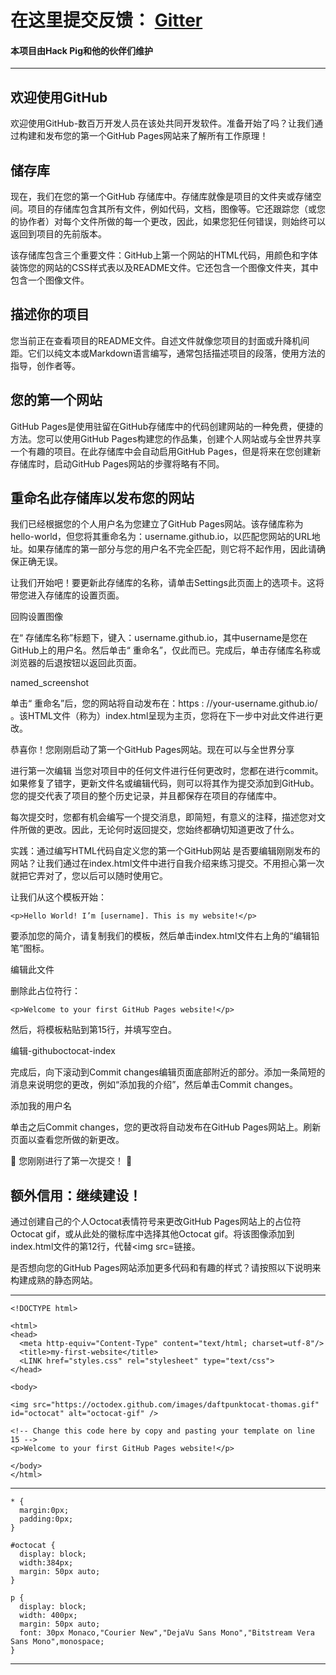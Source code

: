 # 在这里提交反馈： [Gitter](https://gitter.im/xiaozhu2007-github-io/community)


#### 本项目由Hack Pig和他的伙伴们维护

------------------

## 欢迎使用GitHub
欢迎使用GitHub-数百万开发人员在该处共同开发软件。准备开始了吗？让我们通过构建和发布您的第一个GitHub Pages网站来了解所有工作原理！

## 储存库
现在，我们在您的第一个GitHub 存储库中。存储库就像是项目的文件夹或存储空间。项目的存储库包含其所有文件，例如代码，文档，图像等。它还跟踪您（或您的协作者）对每个文件所做的每一个更改，因此，如果您犯任何错误，则始终可以返回到项目的先前版本。

该存储库包含三个重要文件：GitHub上第一个网站的HTML代码，用颜色和字体装饰您的网站的CSS样式表以及README文件。它还包含一个图像文件夹，其中包含一个图像文件。

## 描述你的项目
您当前正在查看项目的README文件。自述文件就像您项目的封面或升降机间距。它们以纯文本或Markdown语言编写，通常包括描述项目的段落，使用方法的指导，创作者等。


## 您的第一个网站
GitHub Pages是使用驻留在GitHub存储库中的代码创建网站的一种免费，便捷的方法。您可以使用GitHub Pages构建您的作品集，创建个人网站或与全世界共享一个有趣的项目。在此存储库中会自动启用GitHub Pages，但是将来在您创建新存储库时，启动GitHub Pages网站的步骤将略有不同。


## 重命名此存储库以发布您的网站
我们已经根据您的个人用户名为您建立了GitHub Pages网站。该存储库称为hello-world，但您将其重命名为：username.github.io，以匹配您网站的URL地址。如果存储库的第一部分与您的用户名不完全匹配，则它将不起作用，因此请确保正确无误。

让我们开始吧！要更新此存储库的名称，请单击Settings此页面上的选项卡。这将带您进入存储库的设置页面。

回购设置图像

在“ 存储库名称”标题下，键入：username.github.io，其中username是您在GitHub上的用户名。然后单击“ 重命名”，仅此而已。完成后，单击存储库名称或浏览器的后退按钮以返回此页面。

named_screenshot

单击“ 重命名”后，您的网站将自动发布在：https : //your-username.github.io/
。该HTML文件（称为）index.html呈现为主页，您将在下一步中对此文件进行更改。

恭喜你！您刚刚启动了第一个GitHub Pages网站。现在可以与全世界分享

进行第一次编辑
当您对项目中的任何文件进行任何更改时，您都在进行commit。如果修复了错字，更新文件名或编辑代码，则可以将其作为提交添加到GitHub。您的提交代表了项目的整个历史记录，并且都保存在项目的存储库中。

每次提交时，您都有机会编写一个提交消息，即简短，有意义的注释，描述您对文件所做的更改。因此，无论何时返回提交，您始终都确切知道更改了什么。

实践：通过编写HTML代码自定义您的第一个GitHub网站
是否要编辑刚刚发布的网站？让我们通过在index.html文件中进行自我介绍来练习提交。不用担心第一次就把它弄对了，您以后可以随时使用它。

让我们从这个模板开始：
```
<p>Hello World! I’m [username]. This is my website!</p>
```
要添加您的简介，请复制我们的模板，然后单击index.html文件右上角的“编辑铅笔”图标。

编辑此文件

删除此占位符行：
```
<p>Welcome to your first GitHub Pages website!</p>
```
然后，将模板粘贴到第15行，并填写空白。

编辑-githuboctocat-index

完成后，向下滚动到Commit changes编辑页面底部附近的部分。添加一条简短的消息来说明您的更改，例如“添加我的介绍”，然后单击Commit changes。

添加我的用户名

单击之后Commit changes，您的更改将自动发布在GitHub Pages网站上。刷新页面以查看您所做的新更改。

🎉 您刚刚进行了第一次提交！ 🎉

## 额外信用：继续建设！

通过创建自己的个人Octocat表情符号来更改GitHub Pages网站上的占位符Octocat gif，或从此处的徽标库中选择其他Octocat gif。将该图像添加到index.html文件的第12行，代替<img src=链接。

是否想向您的GitHub Pages网站添加更多代码和有趣的样式？请按照以下说明来构建成熟的静态网站。



--------------------

```
<!DOCTYPE html>

<html>
<head>
  <meta http-equiv="Content-Type" content="text/html; charset=utf-8"/>
  <title>my-first-website</title>
  <LINK href="styles.css" rel="stylesheet" type="text/css">
</head>

<body>

<img src="https://octodex.github.com/images/daftpunktocat-thomas.gif" id="octocat" alt="octocat-gif" />

<!-- Change this code here by copy and pasting your template on line 15 -->
<p>Welcome to your first GitHub Pages website!</p>

</body>
</html>
```
---------------

```
* {
  margin:0px;
  padding:0px;
}

#octocat {
  display: block;
  width:384px;
  margin: 50px auto;
}

p {
  display: block;
  width: 400px;
  margin: 50px auto;
  font: 30px Monaco,"Courier New","DejaVu Sans Mono","Bitstream Vera Sans Mono",monospace;
}

```
------------


